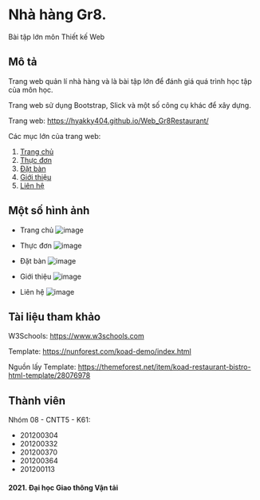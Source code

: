 # Nhà hàng Gr8.
Bài tập lớn môn Thiết kế Web

## Mô tả
Trang web quản lí nhà hàng và là bài tập lớn để đánh giá quá trình học tập của môn học.

Trang web sử dụng Bootstrap, Slick và một số công cụ khác để xây dựng.

Trang web: https://hyakky404.github.io/Web_Gr8Restaurant/

Các mục lớn của trang web:

  1. [Trang chủ](https://hyakky404.github.io/Gr8_Restaurant/)
  2. [Thực đơn](https://hyakky404.github.io/Gr8_Restaurant/menu.html)
  3. [Đặt bàn](https://hyakky404.github.io/Gr8_Restaurant/table.html)
  4. [Giới thiệu](https://hyakky404.github.io/Gr8_Restaurant/about.html)
  5. [Liên hệ](https://hyakky404.github.io/Gr8_Restaurant/contact.html)

## Một số hình ảnh
  * Trang chủ
  ![image](https://user-images.githubusercontent.com/85392867/163226724-0d267da1-2fdc-4c79-b952-1dd82c94131f.png)
  
  * Thực đơn
  ![image](https://user-images.githubusercontent.com/85392867/163226621-5191a13f-37e5-498f-963b-44588415a81f.png)
  
  * Đặt bàn
  ![image](https://user-images.githubusercontent.com/85392867/163226768-75ccd740-6452-4275-bf3c-0072e6d78b1d.png)
  
  * Giới thiệu
  ![image](https://user-images.githubusercontent.com/85392867/163226807-a564128c-1f85-4b7a-a1d5-3d0b1dcef609.png)
  
  * Liên hệ
  ![image](https://user-images.githubusercontent.com/85392867/163227644-94a35ff8-5bdf-4472-86d0-b983794cb408.png)

## Tài liệu tham khảo
W3Schools: https://www.w3schools.com

Template: https://nunforest.com/koad-demo/index.html

Nguồn lấy Template: https://themeforest.net/item/koad-restaurant-bistro-html-template/28076978

## Thành viên
Nhóm 08 - CNTT5 - K61:

  * 201200304
  * 201200332
  * 201200370
  * 201200364
  * 201200113

#### 2021. Đại học Giao thông Vận tải

